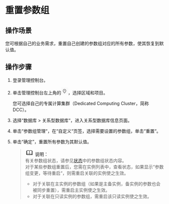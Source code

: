 # 重置参数组<a name="TOPIC_0142028268"></a>

## 操作场景<a name="section732387614651"></a>

您可根据自己的业务需求，重置自己创建的参数组对应的所有参数，使其恢复到默认值。

## 操作步骤<a name="s35b89f49183c41609d978b23557270a2"></a>

1.  登录管理控制台。
2.  单击管理控制台左上角的![](figures/region.png)，选择区域和项目。

    您可选择自己的专属计算集群（Dedicated Computing Cluster，简称DCC）。

3.  选择“数据库  \>  关系型数据库“，进入关系型数据库信息页面。
4.  单击“参数组管理“，在“自定义“页签，选择需要设置的参数组，单击“重置“。
5.  单击“确定”，重置所有参数为其默认值。

    >![](public_sys-resources/icon-note.gif) **说明：**   
    >有关参数组状态，请参见[状态](https://support.huaweicloud.com/productdesc-rds/zh-cn_topic_0032472291.html)中的参数组状态内容。  
    >对于某些参数组重置后，您需在实例列表中，查看状态，如果显示“参数组变更，等待重启“，则需重启关联的实例使之生效。  
    >-   对于关联在主实例的参数组（如果是主备实例，备实例的参数也会被同步重置），需重启主实例使之生效。  
    >-   对于关联在只读实例的参数组，需重启该只读实例使之生效。  


